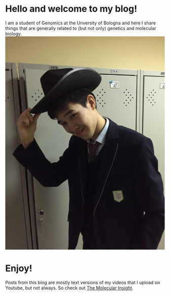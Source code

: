 # Hello and welcome to my blog! 

I am a student of Genomics at the Unversity of Bologna and here I share things that are generally related to (but not only) genetics and molecular biology.
![Hi!](images/IMG_3648.JPG)

# Enjoy!

Posts from this blog are mostly text versions of my videos that I upload on Youtube, but not always. So check out [The Molecular Insight](https://www.youtube.com/channel/UChHK9BvxI0r2lDsVVwN84Dw).
